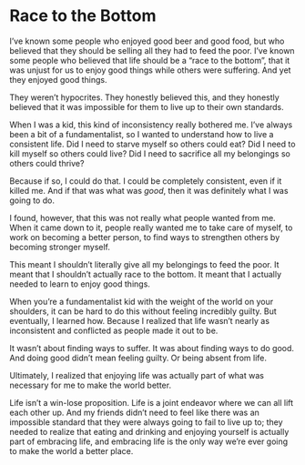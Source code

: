 # Race to the Bottom

I’ve known some people who enjoyed good beer and good food, but who believed that they should be selling all they had to feed the poor. I’ve known some people who believed that life should be a “race to the bottom”, that it was unjust for us to enjoy good things while others were suffering. And yet they enjoyed good things.

They weren’t hypocrites. They honestly believed this, and they honestly believed that it was impossible for them to live up to their own standards.

When I was a kid, this kind of inconsistency really bothered me. I’ve always been a bit of a fundamentalist, so I wanted to understand how to live a consistent life. Did I need to starve myself so others could eat? Did I need to kill myself so others could live? Did I need to sacrifice all my belongings so others could thrive?

Because if so, I could do that. I could be completely consistent, even if it killed me. And if that was what was *good*, then it was definitely what I was going to do.

I found, however, that this was not really what people wanted from me. When it came down to it, people really wanted me to take care of myself, to work on becoming a better person, to find ways to strengthen others by becoming stronger myself.

This meant I shouldn’t literally give all my belongings to feed the poor. It meant that I shouldn’t actually race to the bottom. It meant that I actually needed to learn to enjoy good things.

When you’re a fundamentalist kid with the weight of the world on your shoulders, it can be hard to do this without feeling incredibly guilty. But eventually, I learned how. Because I realized that life wasn’t nearly as inconsistent and conflicted as people made it out to be.

It wasn’t about finding ways to suffer. It was about finding ways to do good. And doing good didn’t mean feeling guilty. Or being absent from life.

Ultimately, I realized that enjoying life was actually part of what was necessary for me to make the world better.

Life isn’t a win-lose proposition. Life is a joint endeavor where we can all lift each other up. And my friends didn’t need to feel like there was an impossible standard that they were always going to fail to live up to; they needed to realize that eating and drinking and enjoying yourself is actually part of embracing life, and embracing life is the only way we’re ever going to make the world a better place.